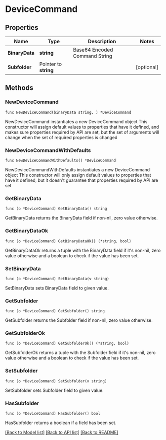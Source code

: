 # DeviceCommand

## Properties

Name | Type | Description | Notes
------------ | ------------- | ------------- | -------------
**BinaryData** | **string** | Base64 Encoded Command String | 
**Subfolder** | Pointer to **string** |  | [optional] 

## Methods

### NewDeviceCommand

`func NewDeviceCommand(binaryData string, ) *DeviceCommand`

NewDeviceCommand instantiates a new DeviceCommand object
This constructor will assign default values to properties that have it defined,
and makes sure properties required by API are set, but the set of arguments
will change when the set of required properties is changed

### NewDeviceCommandWithDefaults

`func NewDeviceCommandWithDefaults() *DeviceCommand`

NewDeviceCommandWithDefaults instantiates a new DeviceCommand object
This constructor will only assign default values to properties that have it defined,
but it doesn't guarantee that properties required by API are set

### GetBinaryData

`func (o *DeviceCommand) GetBinaryData() string`

GetBinaryData returns the BinaryData field if non-nil, zero value otherwise.

### GetBinaryDataOk

`func (o *DeviceCommand) GetBinaryDataOk() (*string, bool)`

GetBinaryDataOk returns a tuple with the BinaryData field if it's non-nil, zero value otherwise
and a boolean to check if the value has been set.

### SetBinaryData

`func (o *DeviceCommand) SetBinaryData(v string)`

SetBinaryData sets BinaryData field to given value.


### GetSubfolder

`func (o *DeviceCommand) GetSubfolder() string`

GetSubfolder returns the Subfolder field if non-nil, zero value otherwise.

### GetSubfolderOk

`func (o *DeviceCommand) GetSubfolderOk() (*string, bool)`

GetSubfolderOk returns a tuple with the Subfolder field if it's non-nil, zero value otherwise
and a boolean to check if the value has been set.

### SetSubfolder

`func (o *DeviceCommand) SetSubfolder(v string)`

SetSubfolder sets Subfolder field to given value.

### HasSubfolder

`func (o *DeviceCommand) HasSubfolder() bool`

HasSubfolder returns a boolean if a field has been set.


[[Back to Model list]](../README.md#documentation-for-models) [[Back to API list]](../README.md#documentation-for-api-endpoints) [[Back to README]](../README.md)


